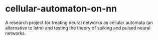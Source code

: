 # cellular-automaton-on-nn
A research project for treating neural networks as cellular automata (an alternative to lstm) and testing the theory of spiking and pulsed neural networks.
